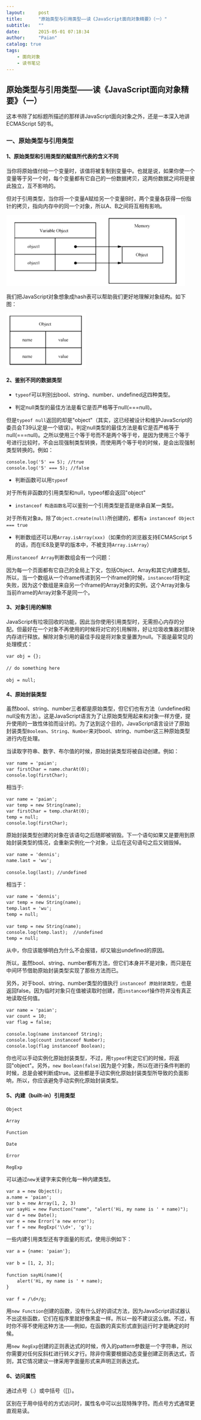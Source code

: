 ```yaml
---
layout:     post
title:      "原始类型与引用类型——读《JavaScript面向对象精要》（一）"
subtitle:   ""
date:       2015-05-01 07:18:34
author:     "Paian"
catalog: true
tags:
    - 面向对象
    - 读书笔记
---
```


## 原始类型与引用类型——读《JavaScript面向对象精要》（一）

这本书除了如标题所描述的那样讲JavaScript面向对象之外，还是一本深入地讲ECMAScript 5的书。

### 一、原始类型与引用类型

#### 1、原始类型和引用类型的赋值所代表的含义不同

当你将原始值付给一个变量时，该值将被复制到变量中。也就是说，如果你使一个变量等于另一个时，每个变量都有它自己的一份数据拷贝，这两份数据之间将是彼此独立，互不影响的。

但对于引用类型，当你将一个变量A赋给另一个变量B时，两个变量各获得一份指针的拷贝，指向内存中的同一个对象，所以A、B之间将互相有影响。

![](/img/in-post/object-orientied-javascript-2.png)

我们把JavaScript对象想象成hash表可以帮助我们更好地理解对象结构。如下图：

![](/img/in-post/object-orientied-javascript-1.png)

#### 2、鉴别不同的数据类型

- `typeof`可以判别出bool、string、number、undefined这四种类型。

- 判定null类型的最佳方法是看它是否严格等于null(===null)。

但是`typeof null`返回的却是"object"（其实，这已经被设计和维护JavaScript的委员会T39认定是一个错误）。判定null类型的最佳方法是看它是否严格等于null(===null)。之所以使用三个等于号而不是两个等于号，是因为使用三个等于号进行比较时，不会出现强制类型转换，而使用两个等于号的时候，是会出现强制类型转换的。例如：

```
console.log('5' == 5); //true
console.log('5' === 5); //false
```

- 判断函数可以用`typeof`

对于所有非函数的引用类型和null，typeof都会返回"object"

- `instanceof 构造函数名`可以鉴别一个引用类型是否是继承自某一类型。

对于所有对象a，除了`Object.create(null)`所创建的，都有`a instanceof Object === true`

- 判断数组还可以用`Array.isArray(xxx)`（如果你的浏览器支持ECMAScript 5的话，而在IE8及更早的版本中，不被支持`Array.isArray`）

用`instanceof Array`判断数组会有一个问题：

因为每一个页面都有它自己的全局上下文，包括Object、Array和其它内建类型。所以，当一个数组从一个iframe传递到另一个iframe的时候，`instanceof`将判定失败，因为这个数组是来自另一个iframe的Array对象的实例，这个Array对象与当前iframe的Array对象不是同一个。

#### 3、对象引用的解除

JavaScript有垃圾回收的功能，因此当你使用引用类型时，无需担心内存的分配。但最好在一个对象不再使用的时候将对它的引用解除，好让垃圾收集器对那块内存进行释放。解除对象引用的最佳手段是将对象变量置为null。下面是最常见的处理模式：

```
var obj = {};

// do something here

obj = null;
```

#### 4、原始封装类型

虽然bool、string、number三者都是原始类型，但它们也有方法（undefined和null没有方法）。这是JavaScript语言为了让原始类型用起来和对象一样方便，提升使用的一致性体验而设计的。为了达到这个目的，JavaScript语言设计了原始封装类型`Boolean`、`String`、`Number`来对bool、string、number这三种原始类型进行内在处理。

当读取字符串、数字、布尔值的时候，原始封装类型将被自动创建。例如：

```
var name = 'paian';
var firstChar = name.charAt(0);
console.log(firstChar);
```

相当于:

```
var name = 'paian';
var temp = new String(name);
var firstChar = temp.charAt(0);
temp = null;
console.log(firstChar);
```

原始封装类型创建的对象在该语句之后随即被销毁。下一个语句如果又是要用到原始封装类型的情况，会重新实例化一个对象，让后在这句语句之后又销毁掉。

```
var name = 'dennis';
name.last = 'wu';

console.log(last); //undefined
```

相当于：

```
var name = 'dennis';
var temp = new String(name);
temp.last = 'wu';
temp = null;

var temp = new String(name);
console.log(temp.last);  //undefined
temp = null;
```

从中，你应该能够明白为什么不会报错，却又输出undefined的原因。

所以，虽然bool、string、number都有方法，但它们本身并不是对象，而只是在中间环节借助原始封装类型实现了那些方法而已。

另外，对于bool、string、number类型的值执行 `instanceof 原始封装类型`，也是返回false。因为临时对象只在值被读取时创建，而`instanceof`操作符并没有真正地读取任何值。

```
var name = 'paian';
var count = 10;
var flag = false;

console.log(name instanceof String);
console.log(count instanceof Number);
console.log(flag instanceof Boolean);
```

你也可以手动实例化原始封装类型，不过，用`typeof`判定它们的时候，将返回"object"。另外，`new Boolean(false)`因为是个对象，所以在进行条件判断的时候，总是会被判断成true。这些都是手动实例化原始封装类型所导致的负面影响，所以，你应该避免手动实例化原始封装类型。

#### 5、内建（built-in）引用类型

`Object`

`Array`

`Function`

`Date`

`Error`

`RegExp`

可以通过`new`关键字来实例化每一种内建类型。

```
var a = new Object();
a.name = 'paian';
var b = new Array(1, 2, 3)
var sayHi = new Function("name", "alert('Hi, my name is ' + name)");
var d = new Date();
var e = new Error('a new error');
var f = new RegExp('\\d+', 'g');
```

一些内建引用类型还有字面量的形式，使用示例如下：

```
var a = {name: 'paian'};

var b = [1, 2, 3];

function sayHi(name){
    alert('Hi, my name is ' + name);
}

var f = /\d+/g;
```

用`new Function`创建的函数，没有什么好的调试方法，因为JavaScript调试器认不出这些函数，它们在程序里就好像黑盒一样。所以一般不建议这么做。不过，有时你不得不使用这种方法——例如，在函数的真实形式直到运行时才能确定的时候。

用`new RegExp`创建的正则表达式的时候，传入的pattern参数是一个字符串，所以你需要对任何反斜杠进行转义才行。除非你需要根据动态变量创建正则表达式，否则，其它情况建议一律采用字面量形式来声明正则表达式。

#### 6、访问属性

通过点号（.）或中括号（[]）。

区别在于用中括号的方式访问时，属性名中可以出现特殊字符。而点号方式通常更直观易读。




